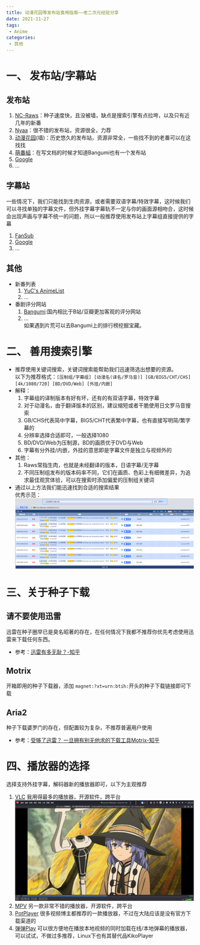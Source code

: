 ```yaml
---
title: 动漫花园等发布站食用指南——老二次元经验分享
date: 2021-11-27
tags:
 - Anime
categories:
 - 其他
---
```


# 一、 发布站/字幕站
## 发布站
  1. [NC-Raws](https://nc.raws.dev/0:/)：种子速度快，且没被墙，缺点是搜索引擎有点拉垮，以及只有近几年的新番
  2. [Nyaa](https://nyaa.si/)：很不错的发布站，资源很全，力荐
  3. [动漫花园](https://share.dmhy.org/)(墙)：历史悠久的发布站，资源非常全，一些找不到的老番可以在这找找
  4. [萌番組](https://bangumi.moe/)：在写文档的时候才知道Bangumi也有一个发布站
  5. [Google](https://google.com/)
  6. ...
## 字幕站
  一些情况下，我们只能找到生肉资源，或者需要双语字幕/特效字幕，这时候我们可以寻找单独的字幕文件，但外挂字幕字幕轨不一定与你的画面源相吻合，这时候会出现声画与字幕不统一的问题，所以一般推荐使用发布站上字幕组直接提供的字幕
  1. [FanSub](https://www.zhengmianshang.me/)
  2. [Google](https://google.com/)
  3. ...
## 其他
- 新番列表
  1. [YuC's AnimeList](https://yuc.wiki/)
  2. ...
- 番剧评分网站
  1. [Bangumi](https://bgm.tv/):国内相比于B站/豆瓣更加客观的评分网站
  2. ...  
  如果遇到片荒可以去Bangumi上的排行榜挖掘宝藏。
# 二、 善用搜索引擎
- 推荐使用关键词搜索，关键词搜索能帮助我们迅速筛选出想要的资源。  
  以下为推荐格式：`[压制组/字幕组] [动漫名(译名/罗马音)] [GB/BIG5/CHT/CHS] [4k/1080/720] [BD/DVD/Web] [外挂/内嵌]`
- 解释：
  1. 字幕组的译制版本有好有坏，还有的有双语字幕，特效字幕
  2. 对于动漫名，由于翻译版本的区别，建议缩短或者干脆使用日文罗马音搜索
  3. GB/CHS代表简中字幕，BIG5/CHT代表繁中字幕，也有直接写明简/繁字幕的
  4. 分辨率选择合适即可，一般选择1080
  5. BD/DVD/Web为压制源，BD的画质优于DVD与Web
  6. 字幕有分外挂/内嵌，外挂的意思即是字幕文件是独立与视频外的
- 其他：  
  1. Raws常指生肉，也就是未经翻译的版本，日语字幕/无字幕
  2. 不同压制组发布的版本码率不同，它们在画质、色彩上有细微差异，为追求最佳观赏体验，可以在搜索时添加偏爱的压制组关键词  
- 通过以上方法我们能迅速找到合适的搜索结果  
  优秀示范：
![](./AnimeSearch.assets/2021-11-27-19-15-31.png)

# 三、关于种子下载
## 请不要使用迅雷
迅雷在种子圈早已是臭名昭著的存在，在任何情况下我都不推荐你优先考虑使用迅雷来下载任何东西。
- 参考：[迅雷有多无耻？-知乎](https://www.zhihu.com/question/377748570)
## Motrix
开箱即用的种子下载器，添加 `magnet:?xt=urn:btih:`开头的种子下载链接即可下载
## Aria2
种子下载婆罗门的存在，但配置较为复杂，不推荐普遍用户使用
- 参考：[受够了迅雷？ 一旦拥有别无他求的下载工具Motrix-知乎](https://zhuanlan.zhihu.com/p/77093612)
# 四、播放器的选择
选择支持外挂字幕，解码器新的播放器即可，以下为主观推荐
1. [VLC](https://www.videolan.org/vlc/index.zh-TW.html)
我用得最多的播放器，开源软件，跨平台
![](./AnimeSearch.assets/2021-11-27-20-24-02.png)
2. [MPV](https://mpv.io/)
另一款非常不错的播放器，开源软件，跨平台
3. [PotPlayer](http://potplayer.tv/?lang=zh_TW)
很多视频博主都推荐的一款播放器，不过在大陆应该是没有官方下载渠道的
4. [弹弹Play](http://www.dandanplay.com/)
可以很方便地在播放本地视频的同时加载在线/本地弹幕的播放器，可以试试，不做过多推荐，Linux下也有其替代品KikoPlayer
